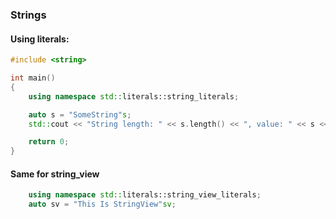 ### Strings

#### Using literals:
```cpp
#include <string>

int main()
{
	using namespace std::literals::string_literals;

	auto s = "SomeString"s;
	std::cout << "String length: " << s.length() << ", value: " << s << std::endl;

	return 0;
}
```

#### Same for string_view

```cpp
    using namespace std::literals::string_view_literals;
    auto sv = "This Is StringView"sv;
```